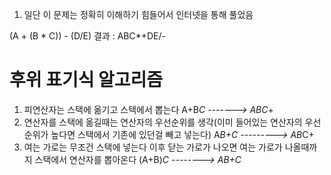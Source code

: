 1. 일단 이 문제는 정확히 이해하기 힘들어서 인터넷을 통해 풀었음


(A + (B * C)) - (D/E)
결과 : ABC*+DE/-



# 후위 표기식 알고리즘

1. 피연산자는 스택에 옮기고  스택에서 뽑는다    A+B*C    ------->   ABC*+    
2. 연산자를 스택에 옮길때는 연산자의 우선순위를 생각(이미 들어있는 연산자의 우선순위가 높다면 스택에서 기존에 있던걸 빼고 넣는다)    A*B+C  --------->  AB*C+
3. 여는 가로는 무조건 스택에 넣는다 이후 닫는 가로가 나오면 여는 가로가 나올때까지 스택에서 연산자를 뽑아온다
(A+B)*C   -------->     AB+C*

